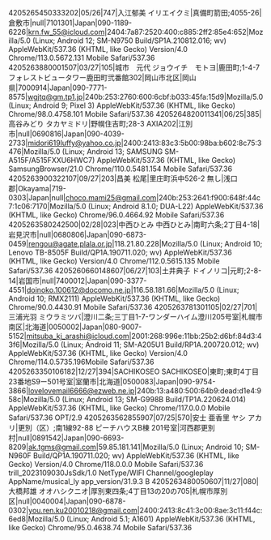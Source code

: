 4205265450333202|05/26|747|入江郁美 イリエイクミ|真備町箭田;4055-26|倉敷市|null|7101301|Japan|090-1189-6226|krn.fw_55@icloud.com|2404:7a87:2520:400:c885:2ff2:85e4:652|Mozilla/5.0 (Linux; Android 12; SM-N9750 Build/SP1A.210812.016; wv) AppleWebKit/537.36 (KHTML, like Gecko) Version/4.0 Chrome/113.0.5672.131 Mobile Safari/537.36
4205263880001507|03/27|105|城市　元代 ジョウイチ　モトヨ|鹿田町;1-4-7 フォレストビュータワー鹿田町弐番館302|岡山市北区|岡山県|7000914|Japan|090-7771-8575|wgjtq@gm.tp1.jp|240b:253:2760:600:6cbf:b033:45fa:15d9|Mozilla/5.0 (Linux; Android 9; Pixel 3) AppleWebKit/537.36 (KHTML, like Gecko) Chrome/98.0.4758.101 Mobile Safari/537.36
4205264820011341|06/25|385|高谷みどり タカヤミドリ|野幌住吉町;28-3 AXIA202|江別市|null|0690816|Japan|090-4039-2733|midori619luffy@yahoo.co.jp|2400:2413:83c3:5b00:98ba:b602:8c75:3476|Mozilla/5.0 (Linux; Android 13; SAMSUNG SM-A515F/A515FXXU6HWC7) AppleWebKit/537.36 (KHTML, like Gecko) SamsungBrowser/21.0 Chrome/110.0.5481.154 Mobile Safari/537.36
4205263900322107|09/27|203|昌美 松尾|里庄町浜中526-2 無し|浅口郡|Okayama|719-0303|Japan|null|choco.mami25@gmail.com|240b:253:2641:f900:648f:44c7:1c06:7170|Mozilla/5.0 (Linux; Android 8.1.0; DUA-L22) AppleWebKit/537.36 (KHTML, like Gecko) Chrome/96.0.4664.92 Mobile Safari/537.36
4205263580242500|02/28|023|中西ひとみ 中西ひとみ|南町六条;2丁目4-18|岩見沢市|null|0680806|Japan|090-6873-0459|rengou@agate.plala.or.jp|118.21.80.228|Mozilla/5.0 (Linux; Android 10; Lenovo TB-8505F Build/QP1A.190711.020; wv) AppleWebKit/537.36 (KHTML, like Gecko) Version/4.0 Chrome/112.0.5615.135 Mobile Safari/537.36
4205260660148607|06/27|103|土井典子 ドイノリコ|元町;2-8-14|岩国市|null|7400012|Japan|090-3377-4551|doinoko.100612@docomo.ne.jp|116.58.181.66|Mozilla/5.0 (Linux; Android 10; RMX2111) AppleWebKit/537.36 (KHTML, like Gecko) Chrome/90.0.4430.91 Mobile Safari/537.36
4205263781301105|02/27|701|三浦光羽 ミウラミツバ|澄川二条;三丁目1-7-ワンダーハイム澄川205号室|札幌市南区|北海道|0050002|Japan|080-9007-5152|mitsuba_kj_arashi@icloud.com|2001:268:996e:11bb:25b2:d6bf:84d3:43f6|Mozilla/5.0 (Linux; Android 11; SM-A205U1 Build/RP1A.200720.012; wv) AppleWebKit/537.36 (KHTML, like Gecko) Version/4.0 Chrome/114.0.5735.196Mobile Safari/537.36
4205263350106182|12/27|394|SACHIKOSEO SACHIKOSEO|東町;東町4丁目23番地S9ー501号室|室蘭市|北海道|0500083|Japan|090-9754-3866|lovelovemail6666@ezweb.ne.jp|240b:13:a480:500:64b9:dead:d1e4:958c|Mozilla/5.0 (Linux; Android 13; SM-G998B Build/TP1A.220624.014) AppleWebKit/537.36 (KHTML, like Gecko) Chrome/117.0.0.0 Mobile Safari/537.36 OPT/2.9
4205263562855907|07/25|570|安士 亜香里 ヤシ アカリ|更別（区）;南1線92-88 ピーチハウスB棟 201号室|河西郡更別村|null|0891542|Japan|090-6693-8209|ak.tgms@gmail.com|59.85.181.141|Mozilla/5.0 (Linux; Android 10; SM-N960F Build/QP1A.190711.020; wv) AppleWebKit/537.36 (KHTML, like Gecko) Version/4.0 Chrome/118.0.0.0 Mobile Safari/537.36 trill_2023109030JsSdk/1.0 NetType/WIFI Channel/googleplay AppName/musical_ly app_version/31.9.3 B
4205263480050607|11/27|080|大橋邦雄 オオハシクニオ|厚別東四条;4丁目13の20の705|札幌市厚別区|null|0040004|Japan|090-6878-0302|you.ren.ku20010218@gmail.com|2400:2413:8c41:3c00:8ae:3c11:f44c:6ed8|Mozilla/5.0 (Linux; Android 5.1; A1601) AppleWebKit/537.36 (KHTML, like Gecko) Chrome/95.0.4638.74 Mobile Safari/537.36

